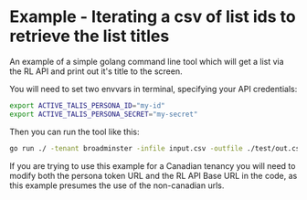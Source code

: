 # Example - Iterating a csv of list ids to retrieve the list titles

An example of a simple golang command line tool which will get a list via the RL API and print out it's title to the screen.

You will need to set two envvars in terminal, specifying your API credentials:

```bash
export ACTIVE_TALIS_PERSONA_ID="my-id"
export ACTIVE_TALIS_PERSONA_SECRET="my-secret"
```

Then you can run the tool like this:

```bash
go run ./ -tenant broadminster -infile input.csv -outfile ./test/out.csv
```

If you are trying to use this example for a Canadian tenancy you will need to modify both the persona token URL and the RL API Base URL in the code,
as this example presumes the use of the non-canadian urls.
